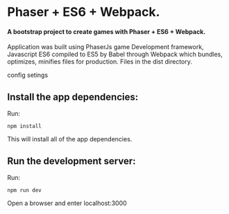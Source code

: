# Phaser + ES6 + Webpack.
#### A bootstrap project to create games with Phaser + ES6 + Webpack.


Application was built using PhaserJs game Development framework, Javascript ES6 compiled to ES5 by Babel through Webpack which bundles, optimizes, minifies files for production. Files in the dist directory.

 config setings

## Install the app dependencies:

Run:

```npm install```

This will install all of the app dependencies.

## Run the development server:

Run:

```npm run dev```


Open a browser and enter localhost:3000 




